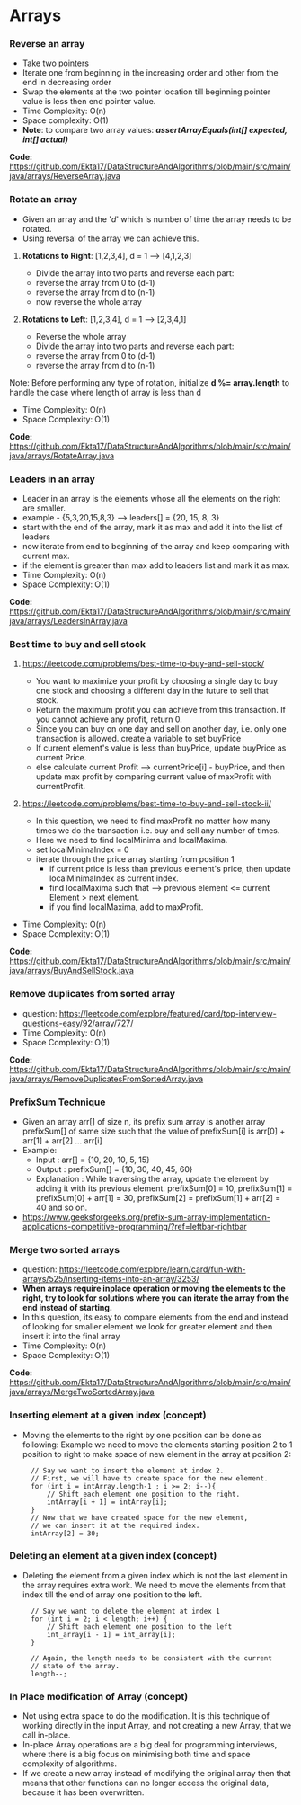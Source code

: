 # Arrays

### **Reverse an array**

- Take two pointers
- Iterate one from beginning in the increasing order 
  and other from the end in decreasing order
- Swap the elements at the two pointer location till beginning pointer value 
  is less then end pointer value.
- Time Complexity: O(n)
- Space complexity: O(1)  
- **Note**: to compare two array values: **_assertArrayEquals(int[] expected, int[] actual)_**

**Code:** https://github.com/Ekta17/DataStructureAndAlgorithms/blob/main/src/main/java/arrays/ReverseArray.java


### **Rotate an array**

- Given an array and the '_d_' which is number of time the array needs to be rotated. 
- Using reversal of the array we can achieve this. 

1. **Rotations to Right**: [1,2,3,4], d = 1 --> [4,1,2,3]
    - Divide the array into two parts and reverse each part: 
    - reverse the array from 0 to (d-1)
    - reverse the array from d to (n-1)
    - now reverse the whole array

2. **Rotations to Left**: [1,2,3,4], d = 1 --> [2,3,4,1]
    - Reverse the whole array
    - Divide the array into two parts and reverse each part:
    - reverse the array from 0 to (d-1)
    - reverse the array from d to (n-1)
    
Note: Before performing any type of rotation, initialize **d %= array.length** 
        to handle the case where length of array is less than d    

- Time Complexity: O(n)
- Space Complexity: O(1)

**Code:** https://github.com/Ekta17/DataStructureAndAlgorithms/blob/main/src/main/java/arrays/RotateArray.java


### **Leaders in an array**

- Leader in an array is the elements whose all the elements on the right are smaller. 
- example - {5,3,20,15,8,3} --> leaders[] = {20, 15, 8, 3}
- start with the end of the array, mark it as max and add it into the list of leaders
- now iterate from end to beginning of the array and keep comparing with current max. 
- if the element is greater than max add to leaders list and mark it as max.
- Time Complexity: O(n)
- Space Complexity: O(1)

**Code:** https://github.com/Ekta17/DataStructureAndAlgorithms/blob/main/src/main/java/arrays/LeadersInArray.java


### **Best time to buy and sell stock**
 
1) https://leetcode.com/problems/best-time-to-buy-and-sell-stock/
   - You want to maximize your profit by choosing a single day to buy one stock 
     and choosing a different day in the future to sell that stock. 
   - Return the maximum profit you can achieve from this transaction. 
     If you cannot achieve any profit, return 0.
   - Since you can buy on one day and sell on another day, 
     i.e. only one transaction is allowed. create a variable to set buyPrice
   - If current element's value is less than buyPrice, update buyPrice as current Price. 
   - else calculate current Profit --> currentPrice[i] - buyPrice, and then update 
      max profit by comparing current value of maxProfit with currentProfit.

2) https://leetcode.com/problems/best-time-to-buy-and-sell-stock-ii/
    - In this question, we need to find maxProfit no matter how many times we do the 
      transaction i.e. buy and sell any number of times.
    - Here we need to find localMinima and localMaxima.
    - set localMinimaIndex = 0
    - iterate through the price array starting from position 1
      - if current price is less than previous element's price, then update localMinimaIndex as current index. 
      - find localMaxima such that --> previous element <= current Element > next element. 
      - if you find localMaxima, add to maxProfit.
  
- Time Complexity: O(n)
- Space Complexity: O(1)

**Code:** https://github.com/Ekta17/DataStructureAndAlgorithms/blob/main/src/main/java/arrays/BuyAndSellStock.java

### **Remove duplicates from sorted array**

- question: https://leetcode.com/explore/featured/card/top-interview-questions-easy/92/array/727/
- Time Complexity: O(n)
- Space Complexity: O(1)

**Code:** https://github.com/Ekta17/DataStructureAndAlgorithms/blob/main/src/main/java/arrays/RemoveDuplicatesFromSortedArray.java


### **PrefixSum Technique**

- Given an array arr[] of size n, its prefix sum array is another array prefixSum[]
  of same size such that the value of prefixSum[i] is arr[0] + arr[1] + arr[2] … arr[i]
- Example: 
    - Input  : arr[] = {10, 20, 10, 5, 15}
    - Output : prefixSum[] = {10, 30, 40, 45, 60}
    - Explanation : While traversing the array, update 
      the element by adding it with its previous element.
        prefixSum[0] = 10,
        prefixSum[1] = prefixSum[0] + arr[1] = 30,
        prefixSum[2] = prefixSum[1] + arr[2] = 40 and so on.
- https://www.geeksforgeeks.org/prefix-sum-array-implementation-applications-competitive-programming/?ref=leftbar-rightbar

### **Merge two sorted arrays**

- question: https://leetcode.com/explore/learn/card/fun-with-arrays/525/inserting-items-into-an-array/3253/
- **When arrays require inplace operation or moving the elements to the right, try to look for solutions
  where you can iterate the array from the end instead of starting.**
- In this question, its easy to compare elements from the end and instead of looking for smaller element
  we look for greater element and then insert it into the final array
- Time Complexity: O(n)
- Space Complexity: O(1)

**Code:** https://github.com/Ekta17/DataStructureAndAlgorithms/blob/main/src/main/java/arrays/MergeTwoSortedArray.java

### Inserting element at a given index (concept)

- Moving the elements to the right by one position can be done as following: Example we need to move the elements
  starting position 2 to 1 position to right to make space of new element in the array at position 2:

        // Say we want to insert the element at index 2.
        // First, we will have to create space for the new element.
        for (int i = intArray.length-1 ; i >= 2; i--){
            // Shift each element one position to the right.
            intArray[i + 1] = intArray[i];
        }
        // Now that we have created space for the new element,
        // we can insert it at the required index.
        intArray[2] = 30;


### Deleting an element at a given index (concept)

- Deleting the element from a given index which is not the last element in the array
  requires extra work. We need to move the elements from that index till the end of array 
  one position to the left. 

        // Say we want to delete the element at index 1
        for (int i = 2; i < length; i++) {
            // Shift each element one position to the left
            int_array[i - 1] = int_array[i];
        }

        // Again, the length needs to be consistent with the current
        // state of the array.
        length--; 


### In Place modification of Array (concept)

- Not using extra space to do the modification. 
  It is this technique of working directly in the input Array, 
  and not creating a new Array, that we call in-place. 
- In-place Array operations are a big deal for programming interviews, 
  where there is a big focus on minimising both time and space complexity of algorithms.
- If we create a new array instead of modifying the original array then that means that 
  other functions can no longer access the original data, 
  because it has been overwritten.

